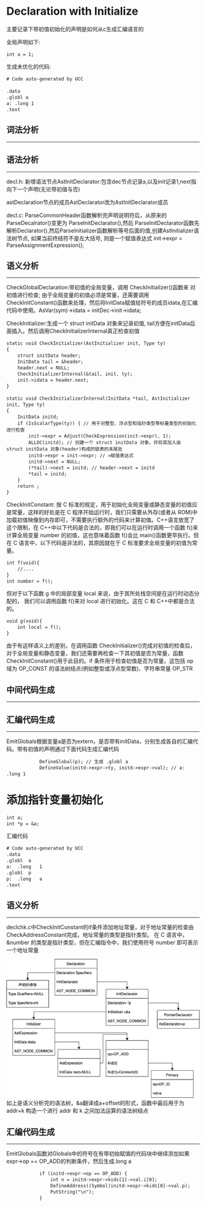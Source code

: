 # Declaration with Initialize
主要记录下带初值初始化的声明是如何从c生成汇编语言的

全局声明如下:

```
int a = 1;
```
生成未优化的代码:
```
# Code auto-generated by UCC

.data
.globl a
a: .long 1
.text

```

## 词法分析
---

## 语法分析
---
decl.h: 新增语法节点AstInitDeclarator:包含dec节点记录a,以及init记录1,next指向下一个声明(无论带初值与否)

astDeclaration节点的成员AstDeclarator改为AstInitDeclarator成员

decl.c: ParseCommonHeader函数解析完声明说明符后，从原来的ParseDecalrator()变更为 ParseInitDeclarator(),然后 ParseInitDeclarator函数先解析Declarator(),然后ParseInitializer函数解析等号后面的值,创建AstInitializer语法树节点, 如果当前终结符不是左大括号, 则是一个赋值表达式 init->expr = ParseAssignmentExpression();

## 语义分析
---
CheckGlobalDeclaration:带初值的全局变量，调用 CheckInitializer()函数来 对初值进行检查; 由于全局变量的初值必须是常量，还需要调用CheckInitConstant()函数来处理，然后将InitData赋值给符号的成员idata,在汇编代码中使用。AsVar(sym)->idata = initDec->init->idata;

CheckInitializer:生成一个 struct initData 对象来记录初值, tail方便在initData后面插入。然后调用CheckInitializerInternal真正检查初值

```
static void CheckInitializer(AstInitializer init, Type ty)
{
	struct initData header;
	InitData tail = &header;
	header.next = NULL;
	CheckInitializerInternal(&tail, init, ty);
	init->idata = header.next; 
}

static void CheckInitializerInternal(InitData *tail, AstInitializer init, Type ty)
{
	InitData initd;
	if (IsScalarType(ty)) { // 用于对整型、浮点型和指针类型等标量类型的初始化进行检查
		init->expr = Adjust(CheckExpression(init->expr), 1);
		ALLOC(initd); // 创建一个 struct initData 对象，并将其加入由 struct initData 对象(header)构成的链表的末尾处
		initd->expr = init->expr; // =赋值表达式
		initd->next = NULL;
		(*tail)->next = initd; // header->next = initd
		*tail = initd; 
	}
	return ;
}
```

CheckInitConstant:
按 C 标准的规定，用于初始化全局变量或静态变量的初值应是常量，这样的好处是在 C 程序开始运行时，我们只需要从外存(或者从 ROM)中加载初值映像到内存即可，不需要执行额外的代码来计算初值。C++语言放宽了这个限制，在 C++中以下代码是合法的，即我们可以在运行时调用一个函数 f()来计算全局变量 number 的初值，这也意味着函数 f()会比 main()函数更早执行。但在 C 语言中，以下代码是非法的，其原因就在于 C 标准要求全局变量的初值为常量。
```
int f(void){
    //.... 
}
int number = f();
```
但对于以下函数 g 中的局部变量 local 来说，由于其所处栈空间是在运行时动态分配的， 我们可以调用函数 f()来对 local 进行初始化。这在 C 和 C++中都是合法的。
```
void g(void){
    int local = f();
}
```
由于有这样语义上的差别，在调用函数 CheckInitializer()完成对初值的检查后，对于全局变量和静态变量，我们还需要再检查一下其初值是否为常量，函数 CheckInitConstant()用于此目的。if 条件用于检查初值是否为常量，这包括 op 域为 OP_CONST 的语法树结点(例如整型或浮点型常数)、字符串常量 OP_STR 

## 中间代码生成
---

## 汇编代码生成
---
EmitGlobals根据变量a是否为extern，是否带有initData，分别生成各自的汇编代码。带有初值的声明通过下面代码生成汇编代码
```
			DefineGlobal(p); // 生成 .globl a
			DefineValue(initd->expr->ty, initd->expr->val); // a: .long 1
```

# 添加指针变量初始化
```
int a;
int *p = &a;
```
汇编代码
```
# Code auto-generated by UCC
.data
.globl	a
a:	.long	1
.globl	p
p:	.long	a
.text
```
## 语义分析
---
declchk.c中CheckInitConstant的if条件添加地址常量，对于地址常量的检查由CheckAddressConstant完成，地址常量的类型是指针类型。
在 C 语言中，&number 的类型是指针类型，但在汇编指令中，我们使用符号 number 即可表示一个地址常量

![image](img/init_pointer.jpg)
如上是语义分析完的语法树，&a翻译成a+offset的形式，函数中最后用于为 addr+k 构造一个进行 addr 和 k 之间加法运算的语法树结点

## 汇编代码生成
---
EmitGlobals函数对Globals中的符号在有带初始赋值的代码块中继续添加如果expr->op == OP_ADD的判断条件，然后生成.long a
```
			if (initd->expr->op == OP_ADD) {
				int n = initd->expr->kids[1]->val.i[0];
				DefineAddress((Symbol)initd->expr->kids[0]->val.p);
				PutString("\n");
			}
```
